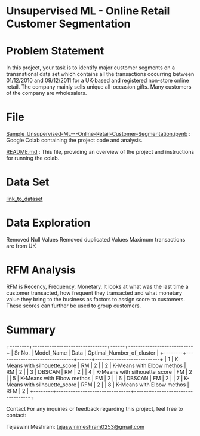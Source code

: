 # Unsupervised ML - Online Retail Customer Segmentation

# Problem Statement
In this project, your task is to identify major customer segments on a transnational data set which contains all the transactions occurring between 01/12/2010 and 09/12/2011 for a UK-based and registered non-store online retail. The company mainly sells unique all-occasion gifts. Many customers of the company are wholesalers.

# File 

[Sample_Unsupervised-ML---Online-Retail-Customer-Segmentation.ipynb]([https://github.com/tejaswini-meshram/EDA-Project-Hotel-Booking-/blob/main/Sample_EDA_Submission_Template.ipynb](https://github.com/tejaswini-meshram/Unsupervised-ML---Online-Retail-Customer-Segmentation/blob/main/Unsupervised_ML_Online_Retail_Customer_Segmentation.ipynb)) : Google Colab containing the project code and analysis.

[README.md]([https://github.com/tejaswini-meshram/EDA-Project-Hotel-Booking-/blob/main/README.md](https://github.com/tejaswini-meshram/Unsupervised-ML---Online-Retail-Customer-Segmentation/edit/main/README.md)) :  This file, providing an overview of the project and instructions for running the colab.

# Data Set
 [link_to_dataset]([https://drive.google.com/file/d/1dvYR4YDgoQD4xvOyJ8HWh99wXSFhw2c0/view](https://drive.google.com/file/d/1alxySo8mV_NHvCK3NpXSARKoXFD1_HcX/view?usp=sharing))


# Data Exploration
Removed Null Values
Removed duplicated Values
Maximum transactions are from UK

# RFM Analysis
RFM is Recency, Frequency, Monetary. It looks at what was the last time a customer transacted, how frequent they transacted and what monetary value they bring to the business as factors to assign score to customers. These scores can further be used to group customers.



# Summary
+--------+-------------------------------+------+---------------------------+
| Sr No. |           Model_Name          | Data | Optimal_Number_of_cluster |
+--------+-------------------------------+------+---------------------------+
|   1    | K-Means with silhouette_score |  RM  |             2             |
|   2    |   K-Means with Elbow methos   |  RM  |             2             |
|   3    |             DBSCAN            |  RM  |             2             |
|   4    | K-Means with silhouette_score |  FM  |             2             |
|   5    |   K-Means with Elbow methos   |  FM  |             2             |
|   6    |             DBSCAN            |  FM  |             2             |
|   7    | K-Means with silhouette_score | RFM  |             2             |
|   8    |   K-Means with Elbow methos   | RFM  |             2             |
+--------+-------------------------------+------+---------------------------+

Contact
For any inquiries or feedback regarding this project, feel free to contact:

Tejaswini Meshram: tejaswinimeshram0253@gmail.com
